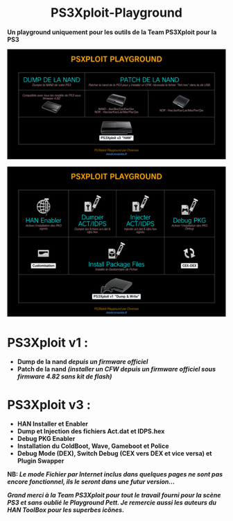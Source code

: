 <h1 align="center"><b>PS3Xploit-Playground</h1>

Un playground uniquement pour les outils de la Team PS3Xploit pour la PS3

![PS3Xploit v1](https://github.com/chronoss09/PS3Xploit-Playground/blob/master/PSXploit%20Playground.png)

![PS3Xploit v3](https://github.com/chronoss09/PS3Xploit-Playground/blob/master/PSXploit%20Playground_1.png)

# PS3Xploit v1 :
* **Dump de la nand** *depuis un firmware officiel*
* **Patch de la nand** *(installer un CFW depuis un firmware officiel sous firmware 4.82 sans kit de flash)*

# PS3Xploit v3 :
* **HAN Installer et Enabler**
* **Dump et Injection des fichiers Act.dat et IDPS.hex**
* **Debug PKG Enabler**
* **Installation du ColdBoot, Wave, Gameboot et Police**
* **Debug Mode (DEX), Switch Debug (CEX vers DEX et vice versa) et Plugin Swapper**

**NB:** *Le mode **Fichier par Internet** inclus dans quelques pages ne sont pas encore fonctionnel, ils le seront dans une futur version...*

*Grand merci à la **Team PS3Xploit** pour tout le travail fourni pour la scène PS3 et sans oublié le **Playground Pett**. Je remercie aussi les auteurs du **HAN ToolBox** pour les superbes icônes*.
